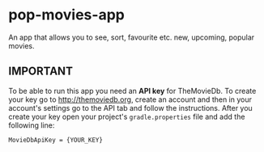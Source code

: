 # pop-movies-app
An app that allows you to see, sort, favourite etc. new, upcoming, popular movies.


## IMPORTANT
To be able to run this app you need an **API key** for TheMovieDb. To create your key go to
 http://themoviedb.org, create an account and then in your account's settings go to the API tab
 and follow the instructions. 
 After you create your key open your project's `gradle.properties` file 
 and add the following line:
 
 `MovieDbApiKey = {YOUR_KEY}`
